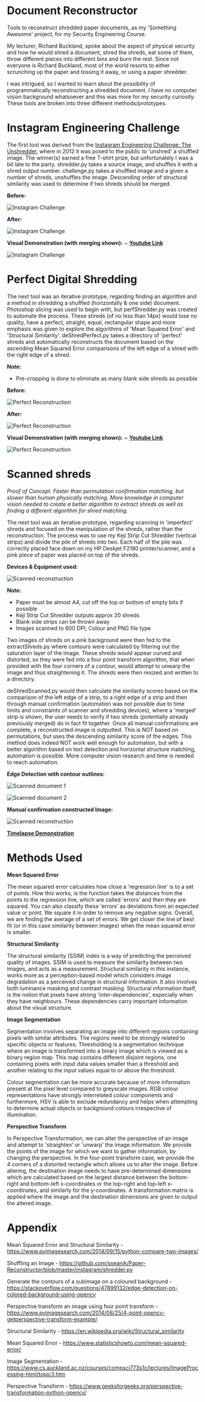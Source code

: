 # Document Reconstructor
Tools to reconstruct shredded paper documents, as my 'Something Awesome' project, for my Security Engineering Course.

My lecturer, Richard Buckland, spoke about the aspect of physical security and how he would shred a document, shred the shreds, eat some of them, throw different pieces into different bins and burn the rest. Since not everyone is Richard Buckland, most of the world resorts to either scrunching up the paper and tossing it away, or using a paper shredder.

I was intrigued, so I wanted to learn about the possibility of programmatically reconstructing a shredded document. I have no computer vision background whatsoever and this was more for my security curiosity. These tools are broken into three different methods/prototypes.


# Instagram Engineering Challenge
The first tool was derived from the [Instagram Engineering Challenge: The Unshredder](https://instagram-engineering.com/instagram-engineering-challenge-the-unshredder-7ef3f7323ab1), where in 2012 it was posed to the public to 'unshred' a shuffled image. The winner(s) earned a free T-shirt prize, but unfortunately I was a bit late to the party. shredder.py takes a source image, and shuffles it with a shred output number. challenge.py takes a shuffled image and a given a number of shreds, unshuffles the image. Descending order of structural similarity was used to determine if two shreds should be merged.

**Before:**


![Instagram Challenge](https://raw.githubusercontent.com/sseanik/Paper-Reconstructor/master/testImages/instaout2.png "Instagram Challenge")


**After:**


![Instagram Challenge](https://raw.githubusercontent.com/sseanik/Paper-Reconstructor/master/testImages/instaChal.png "Instagram Challenge")


**Visual Demonstration (with merging shown):** ~ [**Youtube Link**](https://youtu.be/kNKJNT0cA0A)


![Instagram Challenge](https://raw.githubusercontent.com/sseanik/Paper-Reconstructor/master/testImages/gif1.gif)


# Perfect Digital Shredding
The next tool was an iterative prototype, regarding finding an algorithm and a method in shredding a shuffled (horizontally & one side) document. Photoshop slicing was used to begin with, but perfShredder.py was created to automate the process. These shreds (of no less than 14px) would lose no quality, have a perfect, straight, equal, rectangular shape and more emphasis was given to explore the algorithms of 'Mean Squared Error' and 'Structural Similarity'. deShredPerfect.py takes a directory of 'perfect' shreds and automatically reconstructs the document based on the ascending Mean Squared Error comparisons of the left edge of a shred with the right edge of a shred. 

**Note:**
* Pre-cropping is done to eliminate as many blank side shreds as possible

**Before:**


![Perfect Reconstruction](https://raw.githubusercontent.com/sseanik/Paper-Reconstructor/master/testImages/setup.png
 "Perfect Reconstruction")


**After:**


![Perfect Reconstruction](https://raw.githubusercontent.com/sseanik/Paper-Reconstructor/master/testImages/recontructed.png "Perfect Reconstruction")


**Visual Demonstration (with merging shown):** ~ [**Youtube Link**](https://youtu.be/-rDarDJEVzc)


![Perfect Reconstruction](https://raw.githubusercontent.com/sseanik/Paper-Reconstructor/master/testImages/gif2.gif)


# Scanned shreds
_Proof of Concept. Faster than permutation confirmation matching, but slower than human physically matching. More knowledge in computer vision needed to create a better algorithm to extract shreds as well as finding a different algorithm for shred matching._


The next tool was an iterative prototype, regarding scanning in 'imperfect' shreds and focused on the manipulation of the shreds, rather than the reconstruction. The process was to use my Keji Strip Cut Shredder (vertical strips) and divide the pile of shreds into two. Each half of the pile was correctly placed face down on my HP Deskjet F2180 printer/scanner, and a pink piece of paper was placed on top of the shreds. 



**Devices & Equipment used:**


![Scanned reconstruction](https://raw.githubusercontent.com/sseanik/Paper-Reconstructor/master/testImages/photo.png "Scanned reconstruction")


**Note:**
* Paper must be almost A4, cut off the top or bottom of empty bits if possible
* Keji Strip Cut Shredder outputs approx 20 shreds
* Blank side strips can be thrown away
* Images scanned to 600 DPI, Colour and PNG file type


Two images of shreds on a pink background were then fed to the extractShreds.py where contours were calculated by filtering out the saturation layer of the image. These shreds would appear curved and distorted, so they were fed into a four point transform algorithm, that when provided with the four corners of a contour, would attempt to unwarp the image and thus straightening it. The shreds were then resized and written to a directory.


deShredScanned.py would then calculate the similarity scores based on the comparison of the left edge of a strip, to a right edge of a strip and then through manual confirmation (automation was not possible due to time limits and constraints of scanner and shredding devices), where a 'merged' strip is shown, the user needs to verify if two shreds (potentially already previously merged) do in fact fit together. Once all manual confirmations are complete, a reconstructed image is outputted. This is NOT based on permutations, but uses the descending similarity score of the edges. This method does indeed NOT work well enough for automation, but with a better algorithm based on text detection and horizontal structure matching, automation is possible. More computer vision research and time is needed to reach automation.


**Edge Detection with contour outlines:**


![Scanned document 1](https://raw.githubusercontent.com/sseanik/Paper-Reconstructor/master/testImages/countourShow1.png "Scanned reconstruction")

![Scanned document 2](https://raw.githubusercontent.com/sseanik/Paper-Reconstructor/master/testImages/countourShow2.png "Scanned reconstruction")


**Manual confirmation constructed Image:**


![Scanned reconstruction](https://raw.githubusercontent.com/sseanik/Paper-Reconstructor/master/testImages/forreadme.png "Scanned reconstruction")


[**Timelapse Demonstration**](https://www.youtube.com/watch?v=QCrJ-T9hO8o)


# Methods Used
**Mean Squared Error**


The mean squared error calculates how close a 'regression line' is to a set of points. How this works, is the function takes the distances from the points to the regression line, which are called 'errors' and then they are squared. You can also classify these 'errors' as deviations from an expected value or point. We square it in order to remove any negative signs. Overall, we are finding the average of a set of errors. We get closer the line of best fit (or in this case similarity between images) when the mean squared error is smaller.


**Structural Similarity**


The structural similarity (SSIM) index is a way of predicting the perceived quality of images. SSIM is used to measure the similarity between two images, and acts as a measurement. Structural similarity in this instance, works more as a perception-based model which considers image degradation as a perceived change in structural information. It also involves both luminance masking and contrast masking. Structural information itself, is the notion that pixels have strong 'inter-dependencies', especially when they have neighbours. These dependencies carry important information about the visual structure. 


**Image Segmentation**


Segmentation involves separating an image into different regions containing pixels with similar attributes. The regions need to be strongly related to specific objects or features. Thresholding is a segmentation technique where an image is transformed into a binary image which is viewed as a binary region map. This map contains different disjoint regions, one containing pixels with input data values smaller than a threshold and another relating to the input values equal to or above the threshold.

Colour segmentation can be more accurate because of more information present at the pixel level compared to greyscale images. RGB colour representations have strongly interrelated colour components and furthermore, HSV is able to exclude redundancy and helps when attempting to determine actual objects or background colours irrespective of illumination. 


**Perspective Transform**

In Perspective Transformation, we can alter the perspective of an image and attempt to 'straighten' or 'unwarp' the image information. We provide the points of the image for which we want to gather information, by changing the perspective. In the four-point transform case, we provide the 4 corners of a distorted rectangle which allows us to alter the image. Before altering, the destination image needs to have pre-determined dimensions which are calculated based on the largest distance between the bottom-right and bottom-left x-coordinates or the top-right and top-left x-coordinates, and similarly for the y-coordinates. A transformation matrix is applied where the image and the destination dimensions are given to output the altered image.


# Appendix
Mean Squared Error and Structural Similarity - https://www.pyimagesearch.com/2014/09/15/python-compare-two-images/


Shuffling an Image - https://github.com/sseanik/Paper-Reconstructor/blob/master/instagram/shredder.py


Generate the contours of a subimage on a coloured background - https://stackoverflow.com/questions/47899132/edge-detection-on-colored-background-using-opencv


Perspective transform an image using four point transform - https://www.pyimagesearch.com/2014/08/25/4-point-opencv-getperspective-transform-example/


Structural Similarity - https://en.wikipedia.org/wiki/Structural_similarity


Mean Squared Error - https://www.statisticshowto.com/mean-squared-error/


Image Segmentation - https://www.cs.auckland.ac.nz/courses/compsci773s1c/lectures/ImageProcessing-html/topic3.htm


Perspective Transform - https://www.geeksforgeeks.org/perspective-transformation-python-opencv/
